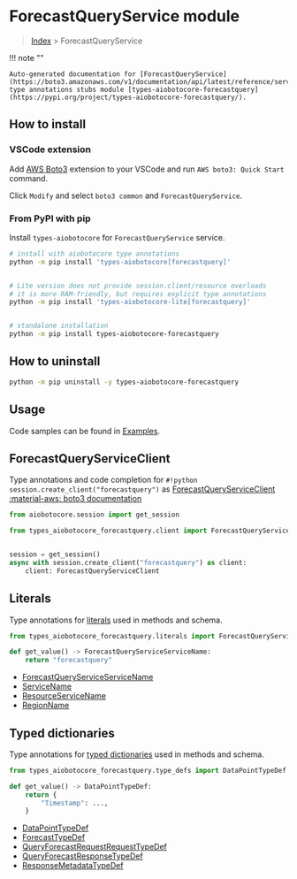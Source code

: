 # ForecastQueryService module

> [Index](../README.md) > ForecastQueryService


!!! note ""

    Auto-generated documentation for [ForecastQueryService](https://boto3.amazonaws.com/v1/documentation/api/latest/reference/services/forecastquery.html#ForecastQueryService)
    type annotations stubs module [types-aiobotocore-forecastquery](https://pypi.org/project/types-aiobotocore-forecastquery/).

## How to install

### VSCode extension

Add [AWS Boto3](https://marketplace.visualstudio.com/items?itemName=Boto3typed.boto3-ide)
extension to your VSCode and run `AWS boto3: Quick Start` command.

Click `Modify` and select `boto3 common` and `ForecastQueryService`.

### From PyPI with pip

Install `types-aiobotocore` for `ForecastQueryService` service.

```bash
# install with aiobotocore type annotations
python -m pip install 'types-aiobotocore[forecastquery]'


# Lite version does not provide session.client/resource overloads
# it is more RAM-friendly, but requires explicit type annotations
python -m pip install 'types-aiobotocore-lite[forecastquery]'


# standalone installation
python -m pip install types-aiobotocore-forecastquery
```



## How to uninstall

```bash
python -m pip uninstall -y types-aiobotocore-forecastquery
```

## Usage

Code samples can be found in [Examples](./usage.md).

## ForecastQueryServiceClient

Type annotations and code completion for  `#!python session.create_client("forecastquery")` as [ForecastQueryServiceClient](./client.md)
[:material-aws: boto3 documentation](https://boto3.amazonaws.com/v1/documentation/api/latest/reference/services/forecastquery.html#ForecastQueryService.Client)

```python title="Usage example"
from aiobotocore.session import get_session

from types_aiobotocore_forecastquery.client import ForecastQueryServiceClient


session = get_session()
async with session.create_client("forecastquery") as client:
    client: ForecastQueryServiceClient
```








## Literals

Type annotations for [literals](./literals.md) used in methods and schema.

```python title="Usage example"
from types_aiobotocore_forecastquery.literals import ForecastQueryServiceServiceName

def get_value() -> ForecastQueryServiceServiceName:
    return "forecastquery"
```

- [ForecastQueryServiceServiceName](./literals.md#forecastqueryserviceservicename)
- [ServiceName](./literals.md#servicename)
- [ResourceServiceName](./literals.md#resourceservicename)
- [RegionName](./literals.md#regionname)




## Typed dictionaries

Type annotations for [typed dictionaries](./type_defs.md) used in methods and schema.

```python title="Usage example"
from types_aiobotocore_forecastquery.type_defs import DataPointTypeDef

def get_value() -> DataPointTypeDef:
    return {
        "Timestamp": ...,
    }
```

- [DataPointTypeDef](./type_defs.md#datapointtypedef)
- [ForecastTypeDef](./type_defs.md#forecasttypedef)
- [QueryForecastRequestRequestTypeDef](./type_defs.md#queryforecastrequestrequesttypedef)
- [QueryForecastResponseTypeDef](./type_defs.md#queryforecastresponsetypedef)
- [ResponseMetadataTypeDef](./type_defs.md#responsemetadatatypedef)

